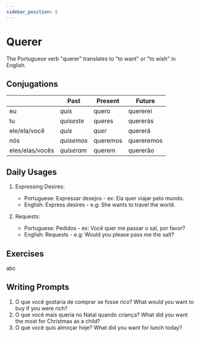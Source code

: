 ```yaml
---
sidebar_position: 8
---
```


# Querer

The Portuguese verb "querer" translates to "to want" or "to wish" in English.

## Conjugations

|                 | Past       | Present  | Future     |
| --------------- | ---------- | -------- | ---------- |
| eu              | _quis_     | quero    | quererei   |
| tu              | _quiseste_ | queres   | quererás   |
| ele/ela/você    | _quis_     | _quer_   | quererá    |
| nós             | _quisemos_ | queremos | quereremos |
| eles/elas/vocês | _quiseram_ | querem   | quererão   |

## Daily Usages

1. Expressing Desires:

   - Portuguese: Expressar desejos - ex: Ela quer viajar pelo mundo.
   - English: Express desires - e.g: She wants to travel the world.

2. Requests:

   - Portuguese: Pedidos - ex: Você quer me passar o sal, por favor?
   - English: Requests - e.g: Would you please pass me the salt?

## Exercises

abc

## Writing Prompts

1. O que você gostaria de comprar se fosse rico? What would you want to buy if you were rich?
2. O que você mais queria no Natal quando criança? What did you want the most for Christmas as a child?
3. O que você quis almoçar hoje? What did you want for lunch today?
